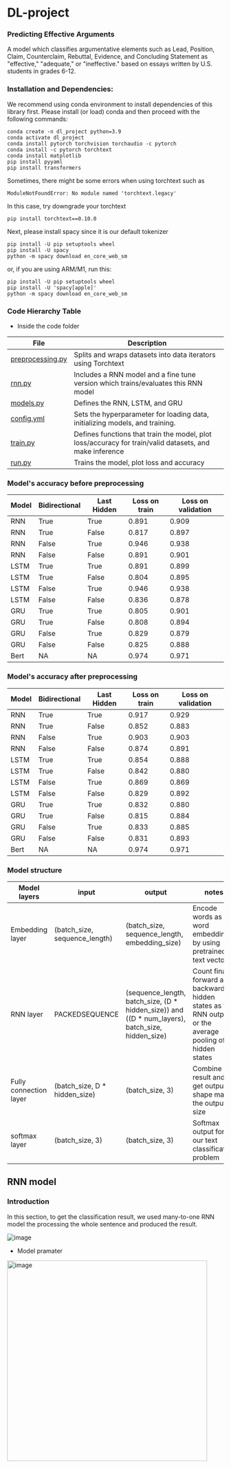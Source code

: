 # DL-project

### Predicting Effective Arguments

A model which classifies argumentative elements such as Lead, Position, Claim, Counterclaim, Rebuttal, Evidence, and Concluding Statement as "effective," "adequate," or "ineffective." based on essays written by U.S. students in grades 6-12.

### Installation and Dependencies:
We recommend using conda environment to install dependencies of this library first. Please install (or load) conda and then proceed with the following commands:
```
conda create -n dl_project python=3.9
conda activate dl_project
conda install pytorch torchvision torchaudio -c pytorch
conda install -c pytorch torchtext
conda install matplotlib
pip install pyyaml
pip install transformers
```

Sometimes, there might be some errors when using torchtext such as
```
ModuleNotFoundError: No module named 'torchtext.legacy'
```

In this case, try downgrade your torchtext 
```
pip install torchtext==0.10.0
```
Next, please install spacy since it is our default tokenizer
```
pip install -U pip setuptools wheel
pip install -U spacy
python -m spacy download en_core_web_sm
```
or, if you are using ARM/M1, run this:
```
pip install -U pip setuptools wheel
pip install -U 'spacy[apple]'
python -m spacy download en_core_web_sm
```

### Code Hierarchy Table

- Inside the code folder

| File                                      | Description                                                                                             |
|-------------------------------------------|---------------------------------------------------------------------------------------------------------|
| [preprocessing.py](code/preprocessing.py) | Splits and wraps datasets into data iterators using Torchtext                                           |
| [rnn.py](code/rnn.py)                     | Includes a RNN model and a fine tune version which trains/evaluates this RNN model                      |
 | [models.py](code/models.py)               | Defines the RNN, LSTM, and GRU                                                                          |                         
| [config.yml](code/config.yml)             | Sets the hyperparameter for loading data, initializing models, and training.                            |
| [train.py](code/train.py)                 | Defines functions that train the model, plot loss/accuracy for train/valid datasets, and make inference |
| [run.py](code/run.py)                     | Trains the model, plot loss and accuracy                                                                |

### Model's accuracy before preprocessing
| Model | Bidirectional | Last Hidden | Loss on train | Loss on validation | 
|-------|---------------|-------------|---------------|-----------------------------|
| RNN   | True          | True        | 0.891         | 0.909               |
| RNN   | True          | False       | 0.817         | 0.897               |
| RNN   | False         | True        | 0.946         | 0.938               |
| RNN   | False         | False       | 0.891         | 0.901               |
| LSTM  | True          | True        | 0.891         | 0.899               |
| LSTM  | True          | False       | 0.804         | 0.895               |
| LSTM  | False         | True        | 0.946         | 0.938               |
| LSTM  | False         | False       | 0.836         | 0.878               |
| GRU   | True          | True        | 0.805         | 0.901               |
| GRU   | True          | False       | 0.808         | 0.894               |
| GRU   | False         | True        | 0.829         | 0.879               |
| GRU   | False         | False       | 0.825         | 0.888               |
| Bert  | NA            | NA          | 0.974         | 0.971               |

### Model's accuracy after preprocessing
| Model | Bidirectional | Last Hidden | Loss on train | Loss on validation | 
|-------|---------------|-------------|---------------|-----------------------------|
| RNN   | True          | True        | 0.917         | 0.929               |
| RNN   | True          | False       | 0.852         | 0.883               |
| RNN   | False         | True        | 0.903         | 0.903               |
| RNN   | False         | False       | 0.874         | 0.891               |
| LSTM  | True          | True        | 0.854         | 0.888               |
| LSTM  | True          | False       | 0.842         | 0.880               |
| LSTM  | False         | True        | 0.869         | 0.869               |
| LSTM  | False         | False       | 0.829         | 0.892               |
| GRU   | True          | True        | 0.832         | 0.880               |
| GRU   | True          | False       | 0.815         | 0.884               |
| GRU   | False         | True        | 0.833         | 0.885               |
| GRU   | False         | False       | 0.831         | 0.893               |
| Bert  | NA            | NA          | 0.974         | 0.971               |




### Model structure

| Model layers           | input                         | output                                                                                           | notes                                                                                                         |
|------------------------|-------------------------------|--------------------------------------------------------------------------------------------------|---------------------------------------------------------------------------------------------------------------|
| Embedding layer        | (batch_size, sequence_length) | (batch_size, sequence_length, embedding_size)                                                    | Encode words as word embedding by using pretrained text vectors                                               |
| RNN layer              | PACKEDSEQUENCE                | (sequence_length, batch_size, (D * hidden_size)) and ((D * num_layers), batch_size, hidden_size) | Count final forward and backward hidden states as the RNN output, or the average pooling of all hidden states |
| Fully connection layer | (batch_size, D * hidden_size) | (batch_size, 3)                                                                                  | Combine rnn result and get output shape match the output size                                                 |
| softmax layer          | (batch_size, 3)               | (batch_size, 3)                                                                                  | Softmax output for our text classification problem                                                            |

## RNN model

### Introduction
In this section, to get the classification result, we used many-to-one RNN model the processing the whole sentence and produced the result.

![image](https://user-images.githubusercontent.com/77183284/198885542-63c77159-b458-49fd-9b5f-6036082efebc.png)

- Model pramater

<img width="465" alt="image" src="https://user-images.githubusercontent.com/77183284/200183904-bda81a48-41c0-49ff-9185-fe0d3752819c.png">

